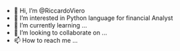 - 👋 Hi, I’m @RiccardoViero
- 👀 I’m interested in Python language for financial Analyst
- 🌱 I’m currently learning ...
- 💞️ I’m looking to collaborate on ...
- 📫 How to reach me ...

<!---
RiccardoViero/RiccardoViero is a ✨ special ✨ repository because its `README.md` (this file) appears on your GitHub profile.
You can click the Preview link to take a look at your changes.
--->
